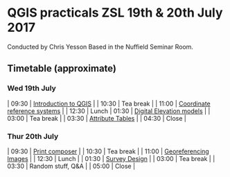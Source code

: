 # QGIS practicals ZSL 19th & 20th July 2017

Conducted by Chris Yesson
Based in the Nuffield Seminar Room.

## Timetable (approximate)

### Wed 19th July

| 09:30 |  [Introduction to QGIS](https://github.com/cyesson/Training/tree/master/GIS/Introduction2QGIS) |
| 10:30 | Tea break |
| 11:00 | [Coordinate reference systems](https://github.com/cyesson/Training/tree/master/GIS/CoordinateReferenceSystems) |
| 12:30 | Lunch
| 01:30 | [Digital Elevation models](https://github.com/cyesson/Training/tree/master/GIS/DigitalElevationModels) |
| 03:00 | Tea break |
| 03:30 | [Attribute Tables](https://github.com/cyesson/Training/tree/master/GIS/AttributeTables) |
| 04:30 | Close |

### Thur 20th July

| 09:30 | [Print composer](https://github.com/cyesson/Training/tree/master/GIS/PrintComposer) |
| 10:30 | Tea break |
| 11:00 | [Georeferencing Images](https://github.com/cyesson/Training/tree/master/GIS/Georeferencing) |
| 12:30 | Lunch |
| 01:30 | [Survey Design](https://github.com/cyesson/Training/tree/master/GIS/SurveyDesign) |
| 03:00 | Tea break |
| 03:30 | Random stuff, Q&A |
| 05:00 | Close |